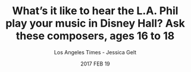 ---
date: 2017 FEB 19
title: What’s it like to hear the L.A. Phil play your music in Disney Hall? Ask these composers, ages 16 to 18
link: https://www.latimes.com/entertainment/arts/la-et-cm-young-composers-la-phil-20170219-story.html
author: Los Angeles Times - Jessica Gelt
---